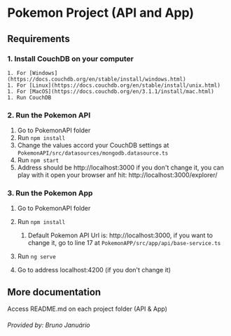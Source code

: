 # Pokemon Project (API and App)

## Requirements

### 1. Install CouchDB on your computer
    1. For [Windows](https://docs.couchdb.org/en/stable/install/windows.html)
    1. For [Linux](https://docs.couchdb.org/en/stable/install/unix.html)
    1. For [MacOS](https://docs.couchdb.org/en/3.1.1/install/mac.html)
    1. Run CouchDB
   

### 2. Run the Pokemon API
   1. Go to PokemonAPI folder
   1. Run `npm install`
   1. Change the values accord your CouchDB settings at `PokemonAPI/src/datasources/mongodb.datasource.ts`
   1. Run `npm start`
   1. Address should be http://localhost:3000 if you don't change it, you can play with it open your browser anf hit: http://localhost:3000/explorer/


### 3. Run the Pokemon App
   1. Go to PokemonAPI folder
   1. Run `npm install`
      1. Default Pokemon API Url is: http://localhost:3000, if you want to change it, go to line 17 at `PokemonAPP/src/app/api/base-service.ts`
   1. Run `ng serve`

4. Go to address localhost:4200 (if you don't change it)

## More documentation

Access README.md on each project folder (API & App)

###### _Provided by: Bruno Januário_
